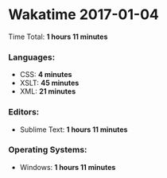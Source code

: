 # Wakatime 2017-01-04

Time Total: **1 hours 11 minutes**

### Languages:
- CSS: **4 minutes** 
- XSLT: **45 minutes** 
- XML: **21 minutes** 

### Editors:
- Sublime Text: **1 hours 11 minutes** 

### Operating Systems:
- Windows: **1 hours 11 minutes** 


